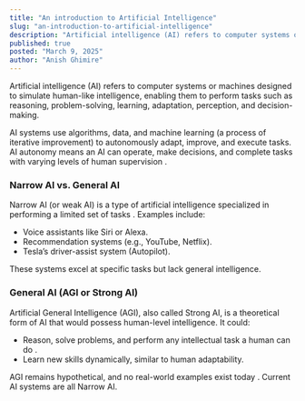 ```yaml
---
title: "An introduction to Artificial Intelligence"
slug: "an-introduction-to-artificial-intelligence"
description: "Artificial intelligence (AI) refers to computer systems or machines designed to simulate human-like intelligence..."
published: true
posted: "March 9, 2025"
author: "Anish Ghimire"
---
```


Artificial intelligence (AI) refers to computer systems or machines designed to simulate human-like intelligence, enabling them to perform tasks such as reasoning, problem-solving, learning, adaptation, perception, and decision-making.

AI systems use algorithms, data, and machine learning (a process of iterative improvement) to autonomously adapt, improve, and execute tasks. AI autonomy means an AI can operate, make decisions, and complete tasks with varying levels of human supervision .

### Narrow AI vs. General AI

Narrow AI (or weak AI) is a type of artificial intelligence specialized in performing a limited set of tasks . Examples include:

- Voice assistants like Siri or Alexa.
- Recommendation systems (e.g., YouTube, Netflix).
- Tesla’s driver-assist system (Autopilot).

These systems excel at specific tasks but lack general intelligence.

### General AI (AGI or Strong AI)

Artificial General Intelligence (AGI), also called Strong AI, is a theoretical form of AI that would possess human-level intelligence. It could:

- Reason, solve problems, and perform any intellectual task a human can do .
- Learn new skills dynamically, similar to human adaptability.

AGI remains hypothetical, and no real-world examples exist today . Current AI systems are all Narrow AI.

